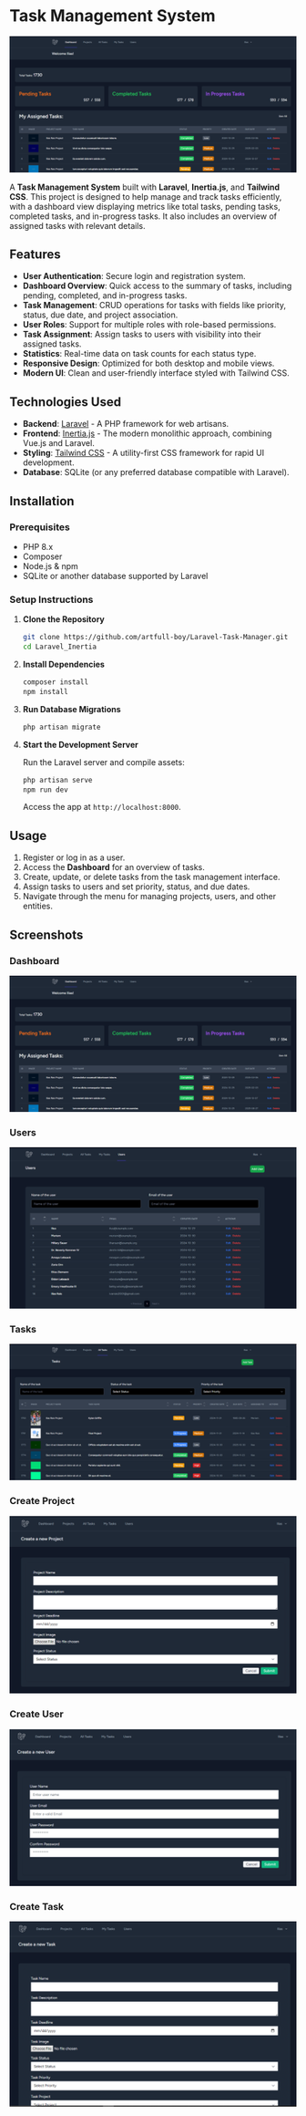 # Task Management System

![Dashboard Screenshot](./public/githubImages/dashboard.png)

A **Task Management System** built with **Laravel**, **Inertia.js**, and **Tailwind CSS**. This project is designed to help manage and track tasks efficiently, with a dashboard view displaying metrics like total tasks, pending tasks, completed tasks, and in-progress tasks. It also includes an overview of assigned tasks with relevant details.

## Features

- **User Authentication**: Secure login and registration system.
- **Dashboard Overview**: Quick access to the summary of tasks, including pending, completed, and in-progress tasks.
- **Task Management**: CRUD operations for tasks with fields like priority, status, due date, and project association.
- **User Roles**: Support for multiple roles with role-based permissions.
- **Task Assignment**: Assign tasks to users with visibility into their assigned tasks.
- **Statistics**: Real-time data on task counts for each status type.
- **Responsive Design**: Optimized for both desktop and mobile views.
- **Modern UI**: Clean and user-friendly interface styled with Tailwind CSS.

## Technologies Used

- **Backend**: [Laravel](https://laravel.com/) - A PHP framework for web artisans.
- **Frontend**: [Inertia.js](https://inertiajs.com/) - The modern monolithic approach, combining Vue.js and Laravel.
- **Styling**: [Tailwind CSS](https://tailwindcss.com/) - A utility-first CSS framework for rapid UI development.
- **Database**: SQLite (or any preferred database compatible with Laravel).

## Installation

### Prerequisites
- PHP 8.x
- Composer
- Node.js & npm
- SQLite or another database supported by Laravel

### Setup Instructions

1. **Clone the Repository**

   ```bash
   git clone https://github.com/artfull-boy/Laravel-Task-Manager.git
   cd Laravel_Inertia
   ```

2. **Install Dependencies**

   ```bash
   composer install
   npm install
   ```

3. **Run Database Migrations**

   ```bash
   php artisan migrate
   ```

4. **Start the Development Server**

   Run the Laravel server and compile assets:

   ```bash
   php artisan serve
   npm run dev
   ```

   Access the app at `http://localhost:8000`.

## Usage

1. Register or log in as a user.
2. Access the **Dashboard** for an overview of tasks.
3. Create, update, or delete tasks from the task management interface.
4. Assign tasks to users and set priority, status, and due dates.
5. Navigate through the menu for managing projects, users, and other entities.

## Screenshots

### Dashboard
![Dashboard Screenshot](./public/githubImages/dashboard.png)

### Users
![Users Screenshot](./public/githubImages/Users.png)

### Tasks
![Tasks Screenshot](./public/githubImages/allTasks.png)

### Create Project
![Create Project Screenshot](./public/githubImages/createProject.png)

### Create User
![Create User Screenshot](./public/githubImages/createUser.png)

### Create Task
![Create Task Screenshot](./public/githubImages/createTask.png)
